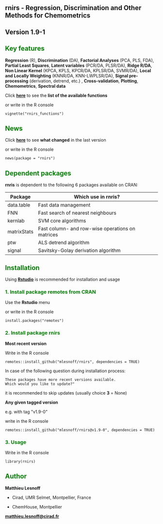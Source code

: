 ## **rnirs - Regression, Discrimination and Other Methods for Chemometrics**  
## <span style="color:grey70"> **Version 1.9-1** </span> 

## <span style="color:green"> **Key features** </span> 

**Regression** (R), **Discrimination** (DA), **Factorial Analyses** (PCA, PLS, FDA), **Partial Least Squares**, **Latent variables** (PCR/DA, PLSR/DA), **Ridge R/DA**, **Non Linear Kernel** (KPCA, KPLS, KPCR/DA, KPLSR/DA, SVMR/DA), **Local and Locally Weighting** (KNNR/DA, KNN-LWPLSR/DA), **Signal pre-processing** (derivation, detrend, etc.) , **Cross-validation**, **Plotting**, **Chemometrics**, **Spectral data**

Click [**here**](https://github.com/mlesnoff/rnirs/blob/master/doc/rnirs_functions_github.md) to see the **list of the available functions** 

or write in the R console
```{r}
vignette("rnirs_functions")
```

## <span style="color:green"> **News** </span> 

Click [**here**](https://github.com/mlesnoff/rnirs/blob/master/inst/NEWS.md) to see **what changed** in the last version 

or write in the R console
```{r}
news(package = "rnirs")
```

## <span style="color:green"> **Dependent packages** </span> 

**rnris** is dependent to the following 6 packages available on CRAN:

| Package | Which use in rnris? |
|---|---|
| data.table | Fast data management |
| FNN | Fast search of nearest neighbours |
| kernlab | SVM core algorithms |
| matrixStats | Fast column- and row-wise operations on matrices |
| ptw | ALS detrend algorithm |
| signal | Savitsky-Golay derivation algorithm |

## <span style="color:green"> **Installation** </span> 

Using [**Rstudio**](https://www.rstudio.com/products/rstudio/download/) is recommended for installation and usage

### <span style="color:green"> 1.  Install package **remotes** from CRAN </span>

Use the **Rstudio** menu 

or write in the R console
```{r}
install.packages("remotes")
```

### <span style="color:green"> 2. Install package **rnirs** </span> 

**Most recent version**

Write in the R console
```{r}
remotes::install_github("mlesnoff/rnirs", dependencies = TRUE)
```
In case of the following question during installation process:
```{r}
These packages have more recent versions available.
Which would you like to update?"
```
it is recommended to skip updates (usually choice **3** = None)

**Any given tagged version**

e.g. with tag "v1.9-0"

write in the R console
```{r}
remotes::install_github("mlesnoff/rnirs@v1.9-0", dependencies = TRUE)
```

### <span style="color:green"> 3. Usage </span>

Write in the R console
```{r}
library(rnirs)
```

## <span style="color:green"> **Author** </span> 

**Matthieu Lesnoff**

- Cirad, UMR Selmet, Montpellier, France

- ChemHouse, Montpellier

**matthieu.lesnoff@cirad.fr**

